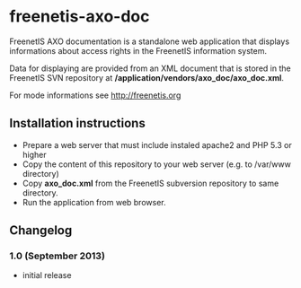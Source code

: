 # freenetis-axo-doc

FreenetIS AXO documentation is a standalone web application that displays 
informations about access rights in the FreenetIS information system.

Data for displaying are provided from an XML document that is stored
in the FreenetIS SVN repository at **/application/vendors/axo_doc/axo_doc.xml**.

For mode informations see <http://freenetis.org>

## Installation instructions

- Prepare a web server that must include instaled apache2 and PHP 5.3 or higher
- Copy the content of this repository to your web server (e.g. to /var/www directory)
- Copy **axo_doc.xml** from the FreenetIS subversion repository to same directory.
- Run the application from web browser.

## Changelog

### 1.0 (September 2013)

- initial release
